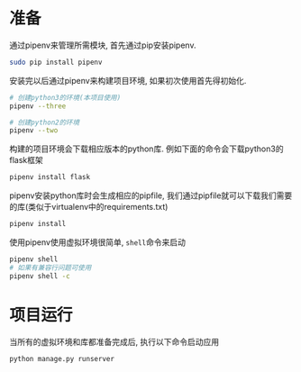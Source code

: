 # 准备
通过pipenv来管理所需模块, 首先通过pip安装pipenv.
```bash
sudo pip install pipenv
```
安装完以后通过pipenv来构建项目环境, 如果初次使用首先得初始化.
```bash
# 创建python3的环境(本项目使用)
pipenv --three

# 创建python2的环境
pipenv --two
```
构建的项目环境会下载相应版本的python库. 例如下面的命令会下载python3的flask框架

```bash
pipenv install flask
```
pipenv安装python库时会生成相应的pipfile, 我们通过pipfile就可以下载我们需要的库(类似于virtualenv中的requirements.txt)

```bash
pipenv install
```

使用pipenv使用虚拟环境很简单, `shell`命令来启动
```bash
pipenv shell
# 如果有兼容行问题可使用
pipenv shell -c
```

# 项目运行

当所有的虚拟环境和库都准备完成后, 执行以下命令启动应用
```bash
python manage.py runserver
```
